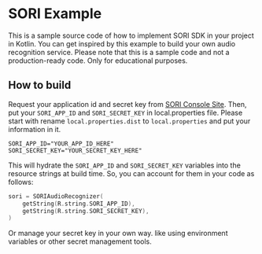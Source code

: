 # SORI Example

This is a sample source code of how to implement SORI SDK in your project in Kotlin.
You can get inspired by this example to build your own audio recognition service.
Please note that this is a sample code and not a production-ready code. Only for educational purposes.


## How to build

Request your application id and secret key from [SORI Console Site](https://console.soriapi.com/account/application/).
Then, put your `SORI_APP_ID` and `SORI_SECRET_KEY` in local.properties file.
Please start with rename `local.properties.dist` to `local.properties` and put your information in it.

```properties
SORI_APP_ID="YOUR_APP_ID_HERE"
SORI_SECRET_KEY="YOUR_SECRET_KEY_HERE"
```

This will hydrate the `SORI_APP_ID` and `SORI_SECRET_KEY` variables into the resource strings at build time.
So, you can account for them in your code as follows:

```kotlin
sori = SORIAudioRecognizer(
    getString(R.string.SORI_APP_ID),
    getString(R.string.SORI_SECRET_KEY),
)
```

Or manage your secret key in your own way. like using environment variables or other secret management tools.
